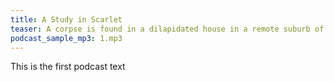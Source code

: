 ```yaml
---
title: A Study in Scarlet
teaser: A corpse is found in a dilapidated house in a remote suburb of London. A detective is approached to investigate it when all other attempts at solving the case fail.
podcast_sample_mp3: 1.mp3
---
```


This is the first podcast text
